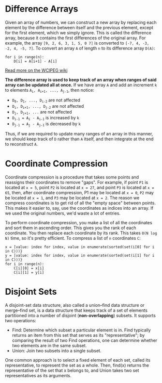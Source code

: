 Difference Arrays
=================
Given an array of numbers, we can construct a new array by replacing each element by the difference between itself 
and the previous element, except for the first element, which we simply ignore. This is called the difference array,
because it contains the first differences of the original array. For example, the array `[9, 2, 6, 3, 1, 5, 0 7]` is 
converted to `[-7, 4, -3, -2, 4, -5, 7]`. To convert an array `A` of length `n` to its difference array `D(A)`:
```
for i in range(n):
    D[i] = A[i+1] - A[i]
```
[Read more on the WCIPEG wiki](http://wcipeg.com/wiki/Prefix_sum_array_and_difference_array) <br />

**The difference array is used to keep track of an array when ranges of said array can be updated all at once.** 
If we have array `A` and add an increment `k` to elements
<code>A<sub>i</sub>, A<sub>i+1</sub>, ..., A<sub>j-1</sub></code>, then notice: 
* <code>D<sub>0</sub>, D<sub>1</sub>, ..., D<sub>i-2</sub></code> are not affected
* <code>D<sub>i</sub>, D<sub>i+1</sub>, ..., D<sub>j-2</sub></code> are not affected
* <code>D<sub>j</sub>, D<sub>j+1</sub>, ...</code> are not affected
* <code>D<sub>i-1</sub> = A<sub>i</sub> - A<sub>i-1</sub></code> is increased by `k`
* <code>D<sub>j-1</sub> = A<sub>j</sub> - A<sub>j-1</sub></code> is decreased by `k`

Thus, if we are required to update many ranges of an array in this manner, we should keep track of `D` rather than `A` 
itself, and then integrate at the end to reconstruct `A`.

Coordinate Compression
======================
Coordinate compression is a procedure that takes some points and reassigns their coordinates to remove "gaps". 
For example, if point `P1` is located at `x = 5`, point `P2` is located at `x = 27`, and point `P3` is located at 
`x = 65`, then, after coordinate compression, P1 may be located at `x = 0`, `P2` may be located at `x = 1`, and `P3` 
may be located at `x = 2`. The reason we compress coordinates is to get rid of all the "empty space" between points. 
This makes it easier to, say, use the coordinates as indices into an array. If we used the original numbers, 
we'd waste a lot of entries.

To perform coordinate compression, you make a list of all the coordinates and sort them in ascending order.
This gives you the rank of each coordinate. You then replace each coordinate by its rank. This takes `O(N log N)` time, 
so it's pretty efficient. To compress a list of `n` coordinates `C`:
```
x = [value: index for index, value in enumerate(sorted(set(i[0] for i in C)))}
y = [value: index for index, value in enumerate(sorted(set(i[1] for i in C)))}
for i in range(n):
    C[i][0] = x[i]
    C[i][1] = y[i]
```

Disjoint Sets
=============
A disjoint-set data structure, also called a union–find data structure or merge–find set, is a data structure that 
keeps track of a set of elements partitioned into a number of disjoint (**non-overlapping**) subsets. It supports two 
operations:

* Find: Determine which subset a particular element is in. Find typically returns an item from this set that serves as
its "representative"; by comparing the result of two Find operations, one can determine whether two elements are in 
the same subset.
* Union: Join two subsets into a single subset.

One common approach is to select a fixed element of each set, called its representative, to represent the set as a
whole. Then, find(x) returns the representative of the set that x belongs to, and Union takes two set representatives
as its arguments.